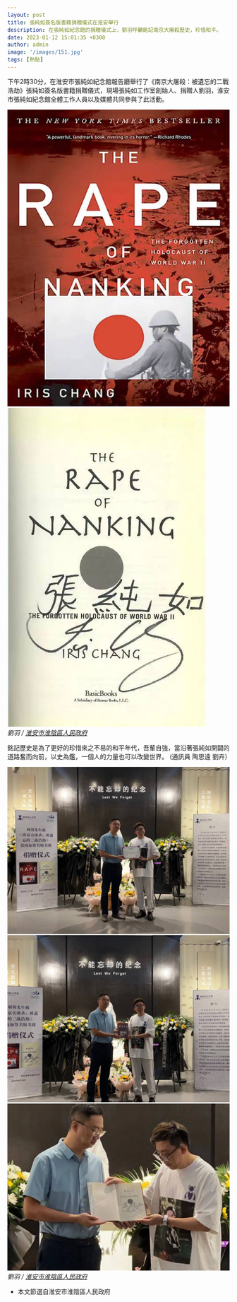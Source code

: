 ```yaml
---
layout: post
title: 張純如簽名版書籍捐贈儀式在淮安舉行
description: 在張純如紀念館的捐贈儀式上，劉羽呼籲銘記南京大屠殺歷史，珍惜和平。
date: 2023-01-12 15:01:35 +0300
author: admin
image: '/images/151.jpg'
tags: [熱點]
---
```

下午2時30分，在淮安市張純如紀念館報告廳舉行了《南京大屠殺：被遺忘的二戰浩劫》張純如簽名版書籍捐贈儀式，現場張純如工作室創始人、捐贈人劉羽，淮安市張純如紀念館全體工作人員以及媒體共同參與了此活動。

<div class="gallery-box">
  <div class="gallery">
    <img src="/images/148.jpg" loading="lazy">
    <img src="/images/149.jpg" loading="lazy">
  </div>
  <em>劉羽 / <a href="https://x.com/irischangstudio" target="_blank">淮安市淮陰區人民政府</a></em>
</div>

銘記歷史是為了更好的珍惜來之不易的和平年代，吾輩自強，當沿著張純如開闢的道路奮而向前，以史為鑑，一個人的力量也可以改變世界。 (通訊員 陶思遠 劉卉）

<div class="gallery-box">
  <div class="gallery">
    <img src="/images/150.jpg" loading="lazy">
    <img src="/images/153.jpg" loading="lazy">
    <img src="/images/152.jpg" loading="lazy">
  </div>
  <em>劉羽 / <a href="https://x.com/irischangstudio" target="_blank">淮安市淮陰區人民政府</a></em>
</div>

* 本文節選自淮安市淮陰區人民政府
